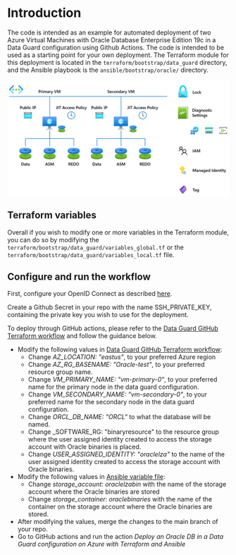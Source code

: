 # Introduction

The code is intended as an example for automated deployment of two Azure Virtual Machines with Oracle Database Enterprise Edition 19c in a Data Guard configuration using Github Actions. The code is intended to be used as a starting point for your own deployment. The Terraform module for this deployment is located in the `terraform/bootstrap/data_guard` directory, and the Ansible playbook is the `ansible/bootstrap/oracle/` directory.

 ![Data Guard configuration](media/dg_vms.png)

## Terraform variables

Overall if you wish to modify one or more variables in the Terraform module, you can do so by modifying the `terraform/bootstrap/data_guard/variables_global.tf` or the `terraform/bootstrap/data_guard/variables_local.tf` file.

## Configure and run the workflow

First, configure your OpenID Connect as described [here](https://learn.microsoft.com/en-us/azure/developer/github/connect-from-azure?tabs=azure-portal%2Cwindows#use-the-azure-login-action-with-openid-connect).

Create a Github Secret in your repo with the name SSH_PRIVATE_KEY, containing the private key you wish to use for the deployment.

To deploy through GitHub actions, please refer to the [Data Guard GitHub Terraform workflow](../blob/main/.github/workflows/full-dg-tf-deploy.yml) and follow the guidance below.

- Modify the following values in [Data Guard GitHub Terraform workflow](../blob/main/.github/workflows/full-dg-tf-deploy.yml):
  - Change _AZ_LOCATION: "eastus"_, to your preferred Azure region
  - Change _AZ_RG_BASENAME: "Oracle-test"_, to your preferred resource group name.
  - Change _VM_PRIMARY_NAME: "vm-primary-0"_, to your preferred name for the primary node in the data guard configuration.
  - Change _VM_SECONDARY_NAME: "vm-secondary-0"_, to your preferred name for the secondary node in the data guard configuration.
  - Change _ORCL_DB_NAME: "ORCL"_ to what the database will be named.
  - Change _SOFTWARE_RG: "binaryresource" to the resource group where the user assigned identity created to access the storage account with Oracle binaries is placed.
  - Change _USER_ASSIGNED_IDENTITY: "oraclelza"_ to the name of the user assigned identity created to access the storage account with Oracle binaries.
- Modify the following values in [Ansible variable file](../../ansible/bootstrap/oracle/group_vars/all/vars.yml):
  - Change _storage_account: oraclelzabin_ with the name of the storage account where the Oracle binaries are stored
  - Change _storage_container: oraclebinaries_ with the name of the container on the storage account where the Oracle binaries are stored.
- After modifying the values, merge the changes to the main branch of your repo.
- Go to GitHub actions and run the action *Deploy an Oracle DB in a Data Guard configuration on Azure with Terraform and Ansible*
